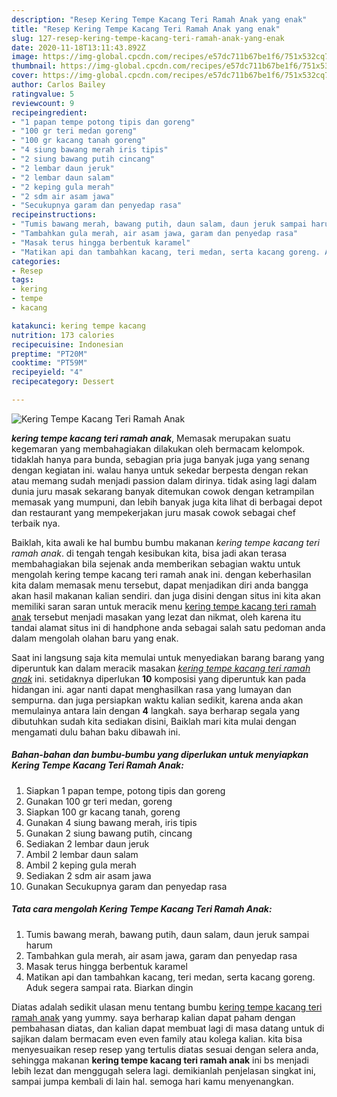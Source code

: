 ```yaml
---
description: "Resep Kering Tempe Kacang Teri Ramah Anak yang enak"
title: "Resep Kering Tempe Kacang Teri Ramah Anak yang enak"
slug: 127-resep-kering-tempe-kacang-teri-ramah-anak-yang-enak
date: 2020-11-18T13:11:43.892Z
image: https://img-global.cpcdn.com/recipes/e57dc711b67be1f6/751x532cq70/kering-tempe-kacang-teri-ramah-anak-foto-resep-utama.jpg
thumbnail: https://img-global.cpcdn.com/recipes/e57dc711b67be1f6/751x532cq70/kering-tempe-kacang-teri-ramah-anak-foto-resep-utama.jpg
cover: https://img-global.cpcdn.com/recipes/e57dc711b67be1f6/751x532cq70/kering-tempe-kacang-teri-ramah-anak-foto-resep-utama.jpg
author: Carlos Bailey
ratingvalue: 5
reviewcount: 9
recipeingredient:
- "1 papan tempe potong tipis dan goreng"
- "100 gr teri medan goreng"
- "100 gr kacang tanah goreng"
- "4 siung bawang merah iris tipis"
- "2 siung bawang putih cincang"
- "2 lembar daun jeruk"
- "2 lembar daun salam"
- "2 keping gula merah"
- "2 sdm air asam jawa"
- "Secukupnya garam dan penyedap rasa"
recipeinstructions:
- "Tumis bawang merah, bawang putih, daun salam, daun jeruk sampai harum"
- "Tambahkan gula merah, air asam jawa, garam dan penyedap rasa"
- "Masak terus hingga berbentuk karamel"
- "Matikan api dan tambahkan kacang, teri medan, serta kacang goreng. Aduk segera sampai rata. Biarkan dingin"
categories:
- Resep
tags:
- kering
- tempe
- kacang

katakunci: kering tempe kacang 
nutrition: 173 calories
recipecuisine: Indonesian
preptime: "PT20M"
cooktime: "PT59M"
recipeyield: "4"
recipecategory: Dessert

---
```



![Kering Tempe Kacang Teri Ramah Anak](https://img-global.cpcdn.com/recipes/e57dc711b67be1f6/751x532cq70/kering-tempe-kacang-teri-ramah-anak-foto-resep-utama.jpg)

<b><i>kering tempe kacang teri ramah anak</i></b>, Memasak merupakan suatu kegemaran yang membahagiakan dilakukan oleh bermacam kelompok. tidaklah hanya para bunda, sebagian pria juga banyak juga yang senang dengan kegiatan ini. walau hanya untuk sekedar berpesta dengan rekan atau memang sudah menjadi passion dalam dirinya. tidak asing lagi dalam dunia juru masak sekarang banyak ditemukan cowok dengan ketrampilan memasak yang mumpuni, dan lebih banyak juga kita lihat di berbagai depot dan restaurant yang mempekerjakan juru masak cowok sebagai chef terbaik nya.

Baiklah, kita awali ke hal bumbu bumbu makanan <i>kering tempe kacang teri ramah anak</i>. di tengah tengah kesibukan kita, bisa jadi akan terasa membahagiakan bila sejenak anda memberikan sebagian waktu untuk mengolah kering tempe kacang teri ramah anak ini. dengan keberhasilan kita dalam memasak menu tersebut, dapat menjadikan diri anda bangga akan hasil makanan kalian sendiri. dan juga disini dengan situs ini kita akan memiliki saran saran untuk meracik menu <u>kering tempe kacang teri ramah anak</u> tersebut menjadi masakan yang lezat dan nikmat, oleh karena itu tandai alamat situs ini di handphone anda sebagai salah satu pedoman anda dalam mengolah olahan baru yang enak.




Saat ini langsung saja kita memulai untuk menyediakan barang barang yang diperuntuk kan dalam meracik masakan <u><i>kering tempe kacang teri ramah anak</i></u> ini. setidaknya diperlukan <b>10</b> komposisi yang diperuntuk kan pada hidangan ini. agar nanti dapat menghasilkan rasa yang lumayan dan sempurna. dan juga persiapkan waktu kalian sedikit, karena anda akan memulainya antara lain dengan <b>4</b> langkah. saya berharap segala yang dibutuhkan sudah kita sediakan disini, Baiklah mari kita mulai dengan mengamati dulu bahan baku dibawah ini.

<!--inarticleads1-->

##### Bahan-bahan dan bumbu-bumbu yang diperlukan untuk menyiapkan Kering Tempe Kacang Teri Ramah Anak:

1. Siapkan 1 papan tempe, potong tipis dan goreng
1. Gunakan 100 gr teri medan, goreng
1. Siapkan 100 gr kacang tanah, goreng
1. Gunakan 4 siung bawang merah, iris tipis
1. Gunakan 2 siung bawang putih, cincang
1. Sediakan 2 lembar daun jeruk
1. Ambil 2 lembar daun salam
1. Ambil 2 keping gula merah
1. Sediakan 2 sdm air asam jawa
1. Gunakan Secukupnya garam dan penyedap rasa




<!--inarticleads2-->

##### Tata cara mengolah Kering Tempe Kacang Teri Ramah Anak:

1. Tumis bawang merah, bawang putih, daun salam, daun jeruk sampai harum
1. Tambahkan gula merah, air asam jawa, garam dan penyedap rasa
1. Masak terus hingga berbentuk karamel
1. Matikan api dan tambahkan kacang, teri medan, serta kacang goreng. Aduk segera sampai rata. Biarkan dingin




Diatas adalah sedikit ulasan menu tentang bumbu <u>kering tempe kacang teri ramah anak</u> yang yummy. saya berharap kalian dapat paham dengan pembahasan diatas, dan kalian dapat membuat lagi di masa datang untuk di sajikan dalam bermacam even even family atau kolega kalian. kita bisa menyesuaikan resep resep yang tertulis diatas sesuai dengan selera anda, sehingga makanan <b>kering tempe kacang teri ramah anak</b> ini bs menjadi lebih lezat dan menggugah selera lagi. demikianlah penjelasan singkat ini, sampai jumpa kembali di lain hal. semoga hari kamu menyenangkan.
